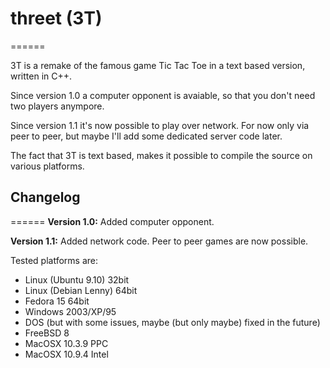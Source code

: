 # threet (3T)
======

3T is a remake of the famous game Tic Tac Toe in a text based version, written in C++. 

Since version 1.0 a computer opponent is avaiable, so that you don't need two players anympore.

Since version 1.1 it's now possible to play over network. 
For now only via peer to peer, but maybe I'll add some dedicated server code later.


The fact that 3T is text based, makes it possible to compile the source on various platforms.

## Changelog
======
**Version 1.0:**
Added computer opponent.

**Version 1.1:**
Added network code. Peer to peer games are now possible.


Tested platforms are:

* Linux (Ubuntu 9.10) 32bit
* Linux (Debian Lenny) 64bit
* Fedora 15 64bit
* Windows 2003/XP/95
* DOS (but with some issues, maybe (but only maybe) fixed in the future)
* FreeBSD 8
* MacOSX 10.3.9 PPC
* MacOSX 10.9.4 Intel
